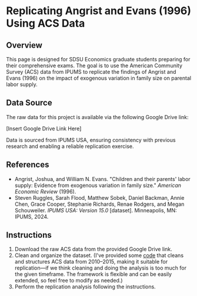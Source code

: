 # Replicating Angrist and Evans (1996) Using ACS Data

## Overview
This page is designed for SDSU Economics graduate students preparing for their comprehensive exams. The goal is to use the American Community Survey (ACS) data from IPUMS to replicate the findings of Angrist and Evans (1996) on the impact of exogenous variation in family size on parental labor supply. 

## Data Source
The raw data for this project is available via the following Google Drive link:

[Insert Google Drive Link Here]

Data is sourced from IPUMS USA, ensuring consistency with previous research and enabling a reliable replication exercise.

## References
- Angrist, Joshua, and William N. Evans. "Children and their parents' labor supply: Evidence from exogenous variation in family size." *American Economic Review* (1996).
- Steven Ruggles, Sarah Flood, Matthew Sobek, Daniel Backman, Annie Chen, Grace Cooper, Stephanie Richards, Renae Rodgers, and Megan Schouweiler. *IPUMS USA: Version 15.0* [dataset]. Minneapolis, MN: IPUMS, 2024.

## Instructions
1. Download the raw ACS data from the provided Google Drive link.
2. Clean and organize the dataset. (I've provided some [code](yang-liang/sdsu_comp_2025/blob/main/1_data_prep.do) that cleans and structures ACS data from 2010–2015, making it suitable for replication—if we think cleaning and doing the analysis is too much for the given timeframe. The framework is flexible and can be easily extended, so feel free to modify as needed.)
3. Perform the replication analysis following the instructions.
